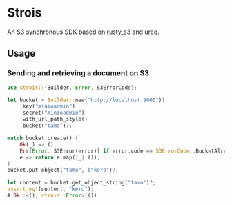 Strois
======

An S3 synchronous SDK based on rusty_s3 and ureq.

## Usage

### Sending and retrieving a document on S3

```rust
use strois::{Builder, Error, S3ErrorCode};

let bucket = Builder::new("http://localhost:9000")?
    .key("minioadmin")
    .secret("minioadmin")
    .with_url_path_style()
    .bucket("tamo")?;

match bucket.create() {
    Ok(_) => (),
    Err(Error::S3Error(error)) if error.code == S3ErrorCode::BucketAlreadyExists || error.code == S3ErrorCode::BucketAlreadyOwnedByYou => (),
    e => return e.map(|_| ()),
}
bucket.put_object("tamo", b"kero")?;

let content = bucket.get_object_string("tamo")?;
assert_eq!(content, "kero");
# Ok::<(), strois::Error>(())
```
